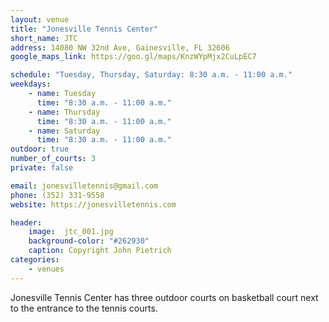 ```yaml
---
layout: venue
title: "Jonesville Tennis Center"
short_name: JTC
address: 14080 NW 32nd Ave, Gainesville, FL 32606
google_maps_link: https://goo.gl/maps/KnzWYpMjx2CuLpEC7

schedule: "Tuesday, Thursday, Saturday: 8:30 a.m. - 11:00 a.m."
weekdays:
    - name: Tuesday
      time: "8:30 a.m. - 11:00 a.m." 
    - name: Thursday
      time: "8:30 a.m. - 11:00 a.m." 
    - name: Saturday
      time: "8:30 a.m. - 11:00 a.m." 
outdoor: true
number_of_courts: 3
private: false

email: jonesvilletennis@gmail.com
phone: (352) 331-9558
website: https://jonesvilletennis.com

header:
    image:  jtc_001.jpg
    background-color: "#262930"
    caption: Copyright John Pietrich
categories:
    - venues
---
```

<!--more-->

Jonesville Tennis Center has three outdoor courts on basketball court next to the entrance to the tennis courts.
